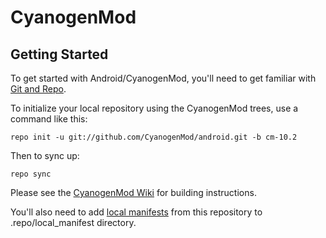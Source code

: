 CyanogenMod
===========

Getting Started
---------------

To get started with Android/CyanogenMod, you'll need to get
familiar with [Git and Repo](http://source.android.com/source/using-repo.html).

To initialize your local repository using the CyanogenMod trees, use a command like this:

    repo init -u git://github.com/CyanogenMod/android.git -b cm-10.2

Then to sync up:

    repo sync

Please see the [CyanogenMod Wiki](http://wiki.cyanogenmod.org/) for building instructions.

You'll also need to add [local manifests](http://wiki.cyanogenmod.org/w/Doc:_Using_local_manifests) from this repository to .repo/local_manifest directory.
